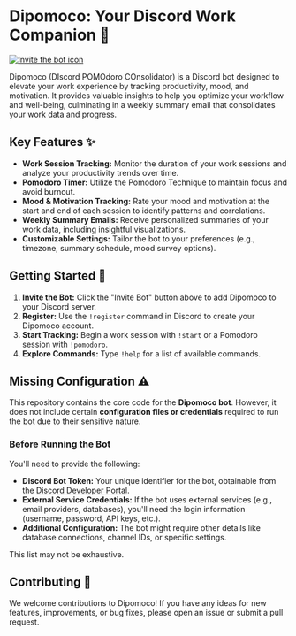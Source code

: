 # Dipomoco: Your Discord Work Companion 🤖

<a href="https://discord.com/oauth2/authorize?client_id=1228591178060927006&permissions=274877983744&response_type=code&redirect_uri=https%3A%2F%2Fdiscord.com%2Fapi%2Foauth2%2Fauthorize%3Fclient_id%3D1228591178060927006%26redirect_uri%3Dhttps%253A%252F%252Fdiscord.com%252Fapi%252Foauth2%252Fauthorize%26response_type%3Dcode&integration_type=0&scope=email+bot+identify+dm_channels.messages.read+dm_channels.messages.write+messages.read+applications.commands" target="_blank"><img src="https://img.shields.io/badge/Invite%20Bot-blue?style=for-the-badge&logo=discord" alt="Invite the bot icon"></a>

Dipomoco (DIscord POMOdoro COnsolidator) is a Discord bot designed to elevate your work experience by tracking productivity, mood, and motivation. It provides valuable insights to help you optimize your workflow and well-being, culminating in a weekly summary email that consolidates your work data and progress.

## Key Features ✨

*   **Work Session Tracking:**  Monitor the duration of your work sessions and analyze your productivity trends over time.
*   **Pomodoro Timer:** Utilize the Pomodoro Technique to maintain focus and avoid burnout.
*   **Mood & Motivation Tracking:**  Rate your mood and motivation at the start and end of each session to identify patterns and correlations.
*   **Weekly Summary Emails:** Receive personalized summaries of your work data, including insightful visualizations.
*   **Customizable Settings:** Tailor the bot to your preferences (e.g., timezone, summary schedule, mood survey options).

## Getting Started 🚀

1.  **Invite the Bot:** Click the "Invite Bot" button above to add Dipomoco to your Discord server.
2.  **Register:** Use the `!register` command in Discord to create your Dipomoco account.
3.  **Start Tracking:** Begin a work session with `!start` or a Pomodoro session with `!pomodoro`.
4.  **Explore Commands:** Type `!help` for a list of available commands.

## Missing Configuration ⚠️

This repository contains the core code for the **Dipomoco bot**.  However, it does not include certain **configuration files or credentials** required to run the bot due to their sensitive nature.

### Before Running the Bot

You'll need to provide the following:

* **Discord Bot Token:** Your unique identifier for the bot, obtainable from the [Discord Developer Portal](https://discord.com/developers/applications).
* **External Service Credentials:** If the bot uses external services (e.g., email providers, databases), you'll need the login information (username, password, API keys, etc.).
* **Additional Configuration:** The bot might require other details like database connections, channel IDs, or specific settings.

This list may not be exhaustive.


## Contributing 🙌

We welcome contributions to Dipomoco! If you have any ideas for new features, improvements, or bug fixes, please open an issue or submit a pull request.


